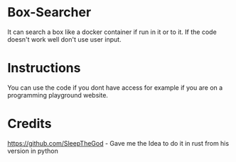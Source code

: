 # Box-Searcher
It can search a box like a docker container if run in it or to it. If the code doesn't work well don't use user input.
# Instructions
You can use the code if you dont have access for example if you are on a programming playground website.
# Credits
https://github.com/SleepTheGod - Gave me the Idea to do it in rust from his version in python
